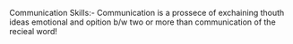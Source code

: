 Communication Skills:- Communication is a prossece of exchaining thouth ideas emotional and opition b/w two or more than communication of the recieal word!
